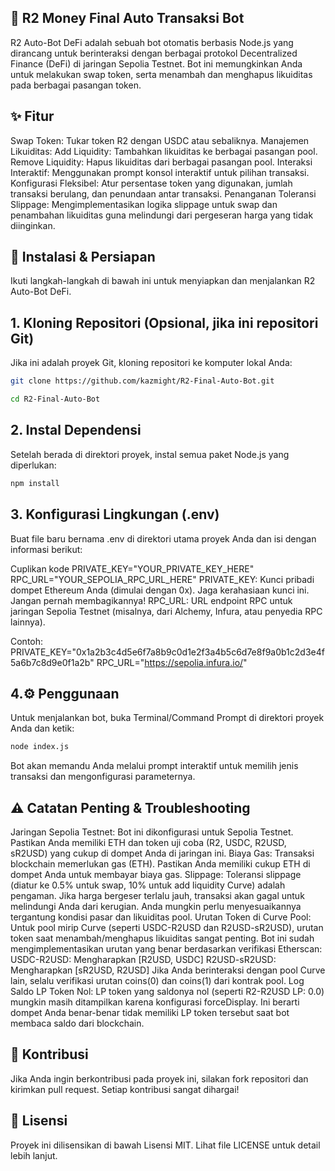 ## 🤖 R2 Money Final Auto Transaksi Bot
R2 Auto-Bot DeFi adalah sebuah bot otomatis berbasis Node.js yang dirancang untuk berinteraksi dengan berbagai protokol Decentralized Finance (DeFi) di jaringan Sepolia Testnet. Bot ini memungkinkan Anda untuk melakukan swap token, serta menambah dan menghapus likuiditas pada berbagai pasangan token.

## ✨ Fitur
Swap Token: Tukar token R2 dengan USDC atau sebaliknya. 
Manajemen Likuiditas:
Add Liquidity: Tambahkan likuiditas ke berbagai pasangan pool.
Remove Liquidity: Hapus likuiditas dari berbagai pasangan pool.
Interaksi Interaktif: Menggunakan prompt konsol interaktif untuk pilihan transaksi.
Konfigurasi Fleksibel: Atur persentase token yang digunakan, jumlah transaksi berulang, dan penundaan antar transaksi.
Penanganan Toleransi Slippage: Mengimplementasikan logika slippage untuk swap dan penambahan likuiditas guna melindungi dari pergeseran harga yang tidak diinginkan.

## 🚀 Instalasi & Persiapan
Ikuti langkah-langkah di bawah ini untuk menyiapkan dan menjalankan R2 Auto-Bot DeFi.


## 1. Kloning Repositori (Opsional, jika ini repositori Git)
Jika ini adalah proyek Git, kloning repositori ke komputer lokal Anda:
```Bash
git clone https://github.com/kazmight/R2-Final-Auto-Bot.git
```
```Bash
cd R2-Final-Auto-Bot
```

## 2. Instal Dependensi
Setelah berada di direktori proyek, instal semua paket Node.js yang diperlukan:
```Bash
npm install
```

## 3. Konfigurasi Lingkungan (.env)
Buat file baru bernama .env di direktori utama proyek Anda dan isi dengan informasi berikut:

Cuplikan kode
PRIVATE_KEY="YOUR_PRIVATE_KEY_HERE"
RPC_URL="YOUR_SEPOLIA_RPC_URL_HERE"
PRIVATE_KEY: Kunci pribadi dompet Ethereum Anda (dimulai dengan 0x). Jaga kerahasiaan kunci ini. Jangan pernah membagikannya!
RPC_URL: URL endpoint RPC untuk jaringan Sepolia Testnet (misalnya, dari Alchemy, Infura, atau penyedia RPC lainnya).

Contoh:
PRIVATE_KEY="0x1a2b3c4d5e6f7a8b9c0d1e2f3a4b5c6d7e8f9a0b1c2d3e4f5a6b7c8d9e0f1a2b"
RPC_URL="https://sepolia.infura.io/"

## 4.⚙️ Penggunaan
Untuk menjalankan bot, buka Terminal/Command Prompt di direktori proyek Anda dan ketik:
```Bash
node index.js
```
Bot akan memandu Anda melalui prompt interaktif untuk memilih jenis transaksi dan mengonfigurasi parameternya.



## ⚠️ Catatan Penting & Troubleshooting
Jaringan Sepolia Testnet: Bot ini dikonfigurasi untuk Sepolia Testnet. Pastikan Anda memiliki ETH dan token uji coba (R2, USDC, R2USD, sR2USD) yang cukup di dompet Anda di jaringan ini.
Biaya Gas: Transaksi blockchain memerlukan gas (ETH). Pastikan Anda memiliki cukup ETH di dompet Anda untuk membayar biaya gas.
Slippage: Toleransi slippage (diatur ke 0.5% untuk swap, 10% untuk add liquidity Curve) adalah pengaman. Jika harga bergeser terlalu jauh, transaksi akan gagal untuk melindungi Anda dari kerugian. Anda mungkin perlu menyesuaikannya tergantung kondisi pasar dan likuiditas pool.
Urutan Token di Curve Pool: Untuk pool mirip Curve (seperti USDC-R2USD dan R2USD-sR2USD), urutan token saat menambah/menghapus likuiditas sangat penting. Bot ini sudah mengimplementasikan urutan yang benar berdasarkan verifikasi Etherscan:
USDC-R2USD: Mengharapkan [R2USD, USDC]
R2USD-sR2USD: Mengharapkan [sR2USD, R2USD]
Jika Anda berinteraksi dengan pool Curve lain, selalu verifikasi urutan coins(0) dan coins(1) dari kontrak pool.
Log Saldo LP Token Nol: LP token yang saldonya nol (seperti R2-R2USD LP: 0.0) mungkin masih ditampilkan karena konfigurasi forceDisplay. Ini berarti dompet Anda benar-benar tidak memiliki LP token tersebut saat bot membaca saldo dari blockchain.

## 🤝 Kontribusi
Jika Anda ingin berkontribusi pada proyek ini, silakan fork repositori dan kirimkan pull request. Setiap kontribusi sangat dihargai!

## 📜 Lisensi
Proyek ini dilisensikan di bawah Lisensi MIT. Lihat file LICENSE untuk detail lebih lanjut.

